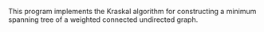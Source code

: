 This program implements the Kraskal algorithm for constructing a minimum spanning tree of a weighted connected undirected graph.

